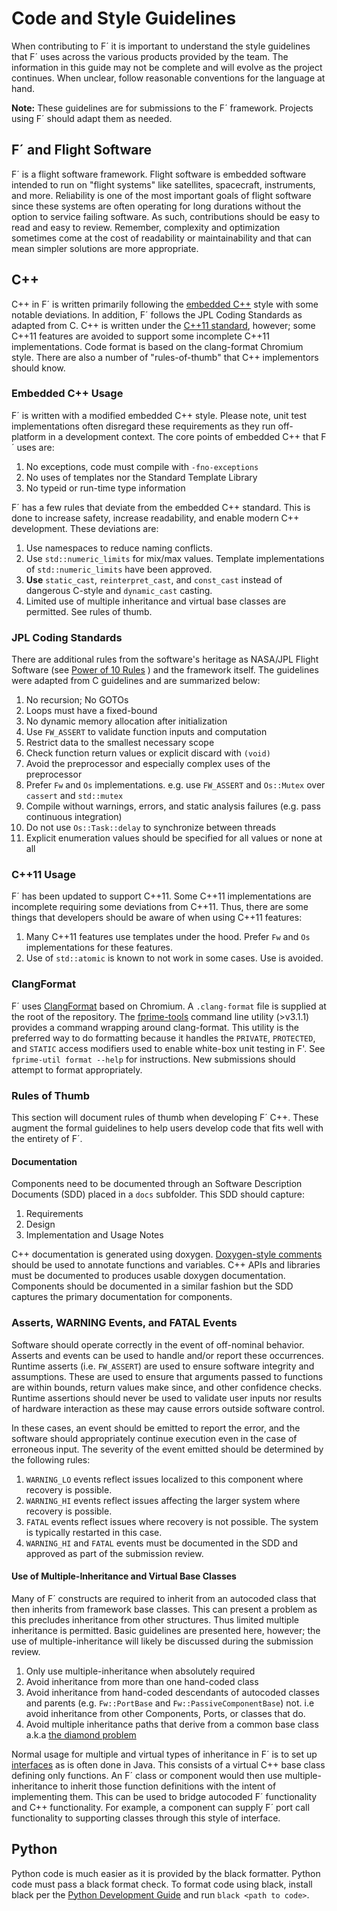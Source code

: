 # Code and Style Guidelines

When contributing to F´ it is important to understand the style guidelines that F´ uses across the various products
provided by the team. The information in this guide may not be complete and will evolve as the project continues. When
unclear, follow reasonable conventions for the language at hand.

**Note:** These guidelines are for submissions to the F´ framework. Projects using F´ should adapt them as needed.

## F´ and Flight Software

F´ is a flight software framework. Flight software is embedded software intended to run on "flight systems" like
satellites, spacecraft, instruments, and more. Reliability is one of the most important goals of flight software since
these systems are often operating for long durations without the option to service failing software.  As such,
contributions should be easy to read and easy to review. Remember, complexity and optimization sometimes come at the
cost of readability or maintainability and that can mean simpler solutions are more appropriate.

## C++

C++ in F´ is written primarily following the [embedded C++](https://en.wikipedia.org/wiki/Embedded_C%2B%2B) style with
some notable deviations. In addition, F´ follows the JPL Coding Standards as adapted from C. C++ is written under the
[C++11 standard](https://en.cppreference.com/w/cpp/11), however; some C++11 features are avoided to support some
incomplete C++11 implementations. Code format is based on the clang-format Chromium style.  There are also a number of
"rules-of-thumb" that C++ implementors should know.

### Embedded C++ Usage

F´ is written with a modified embedded C++ style. Please note, unit test implementations often disregard these
requirements as they run off-platform in a development context. The core points of embedded C++ that F´ uses are:

1. No exceptions, code must compile with `-fno-exceptions`
2. No uses of templates nor the Standard Template Library
3. No typeid or run-time type information

F´ has a few rules that deviate from the embedded C++ standard. This is done to increase safety, increase readability,
and enable modern C++ development. These deviations are:

1. Use namespaces to reduce naming conflicts.
2. Use `std::numeric_limits` for mix/max values. Template implementations of `std::numeric_limits` have been approved.
3. **Use** `static_cast`, `reinterpret_cast`, and `const_cast` instead of dangerous C-style and `dynamic_cast` casting.
4. Limited use of multiple inheritance and virtual base classes are permitted. See rules of thumb.

### JPL Coding Standards

There are additional rules from the software's heritage as NASA/JPL Flight Software (see 
[Power of 10 Rules](https://en.wikipedia.org/wiki/The_Power_of_10:_Rules_for_Developing_Safety-Critical_Code) ) and the
framework itself. The guidelines were adapted from C guidelines and are summarized below:

1. No recursion; No GOTOs
2. Loops must have a fixed-bound
3. No dynamic memory allocation after initialization
4. Use `FW_ASSERT` to validate function inputs and computation
5. Restrict data to the smallest necessary scope
6. Check function return values or explicit discard with `(void)`
7. Avoid the preprocessor and especially complex uses of the preprocessor
8. Prefer `Fw` and `Os` implementations. e.g. use `FW_ASSERT` and `Os::Mutex` over `cassert` and `std::mutex`
9. Compile without warnings, errors, and static analysis failures (e.g. pass continuous integration)
10. Do not use `Os::Task::delay` to synchronize between threads
11. Explicit enumeration values should be specified for all values or none at all

### C++11 Usage

F´ has been updated to support C++11. Some C++11 implementations are incomplete requiring some deviations from C++11.
Thus, there are some things that developers should be aware of when using C++11 features:

1. Many C++11 features use templates under the hood.  Prefer `Fw` and `Os` implementations for these features.
2. Use of `std::atomic` is known to not work in some cases. Use is avoided.

### ClangFormat

F´ uses [ClangFormat](https://clang.llvm.org/docs/ClangFormat.html) based on Chromium. A `.clang-format` file is supplied 
at the root of the repository. The [fprime-tools](https://github.com/fprime-community/fprime-tools) command line utility
(>v3.1.1) provides a command wrapping around clang-format. This utility is the preferred way to do formatting because it 
handles the `PRIVATE`, `PROTECTED`, and `STATIC` access modifiers used to enable white-box unit testing in F'. See `
fprime-util format --help` for instructions. New submissions should attempt to format appropriately.

### Rules of Thumb

This section will document rules of thumb when developing F´ C++.  These augment the formal guidelines to help users
develop code that fits well with the entirety of F´. 

#### Documentation

Components need to be documented through an Software Description Documents (SDD) placed in a `docs` subfolder. This SDD
should capture:

1. Requirements
2. Design
3. Implementation and Usage Notes

C++ documentation is generated using doxygen. [Doxygen-style comments](https://www.doxygen.nl/manual/docblocks.html)
should be used to annotate functions and variables. C++ APIs and libraries must be documented to produces usable doxygen
documentation. Components should be documented in a similar fashion but the SDD captures the primary documentation for
components.

### Asserts, WARNING Events, and FATAL Events

Software should operate correctly in the event of off-nominal behavior. Asserts and events can be used to handle and/or
report these occurrences. Runtime asserts (i.e. `FW_ASSERT`) are used to ensure software integrity and assumptions.
These are used to ensure that arguments passed to functions are within bounds, return values make since, and other
confidence checks. Runtime assertions should never be used to validate user inputs nor results of hardware interaction
as these may cause errors outside software control.

In these cases, an event should be emitted to report the error, and the software should appropriately continue execution
even in the case of erroneous input. The severity of the event emitted should be determined by the following rules:

1. `WARNING_LO` events reflect issues localized to this component where recovery is possible.
2. `WARNING_HI` events reflect issues affecting the larger system where recovery is possible.
3. `FATAL` events reflect issues where recovery is not possible. The system is typically restarted in this case.
4. `WARNING_HI` and `FATAL` events must be documented in the SDD and approved as part of the submission review.

#### Use of Multiple-Inheritance and Virtual Base Classes

Many of F´ constructs are required to inherit from an autocoded class that then inherits from framework base classes.
This can present a problem as this precludes inheritance from other structures. Thus limited multiple inheritance is
permitted. Basic guidelines are presented here, however; the use of multiple-inheritance will likely be discussed during
the submission review.

1. Only use multiple-inheritance when absolutely required
2. Avoid inheritance from more than one hand-coded class
3. Avoid inheritance from hand-coded descendants of autocoded classes and parents (e.g. `Fw::PortBase` and
   `Fw::PassiveComponentBase`) not. i.e avoid inheritance from other Components, Ports, or classes that do.
4. Avoid multiple inheritance paths that derive from a common base class a.k.a
   [the diamond problem](https://www.cprogramming.com/tutorial/virtual_inheritance.html)

Normal usage for multiple and virtual types of inheritance in F´ is to set up
[interfaces](https://en.wikipedia.org/wiki/Interface_(Java)) as is often done in Java. This consists of a virtual C++
base class defining only functions. An F´ class or component would then use multiple-inheritance to inherit those
function definitions with the intent of implementing them. This can be used to bridge autocoded F´ functionality and C++
functionality. For example, a component can supply F´ port call functionality to supporting classes through this style of interface.

## Python

Python code is much easier as it is provided by the black formatter. Python code must pass a black format check. To
format code using black, install black per the [Python Development Guide](./py-dev.md) and run `black <path to code>`.
